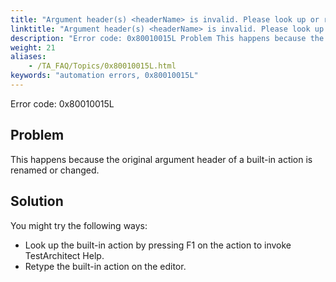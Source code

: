 ```yaml
--- 
title: "Argument header(s) <headerName> is invalid. Please look up or retype the action to determine the correct header name(s)."
linktitle: "Argument header(s) <headerName> is invalid. Please look up or retype the action to determine the correct header name(s)."
description: "Error code: 0x80010015L Problem This happens because the original argument header of a built-in action is renamed or changed. Solution You might try the following ways: Look up the built-in action by ..."
weight: 21
aliases: 
    - /TA_FAQ/Topics/0x80010015L.html
keywords: "automation errors, 0x80010015L"
---
```


Error code: 0x80010015L

## Problem

This happens because the original argument header of a built-in action is renamed or changed.

## Solution

You might try the following ways:

-   Look up the built-in action by pressing F1 on the action to invoke TestArchitect Help.
-   Retype the built-in action on the editor.



